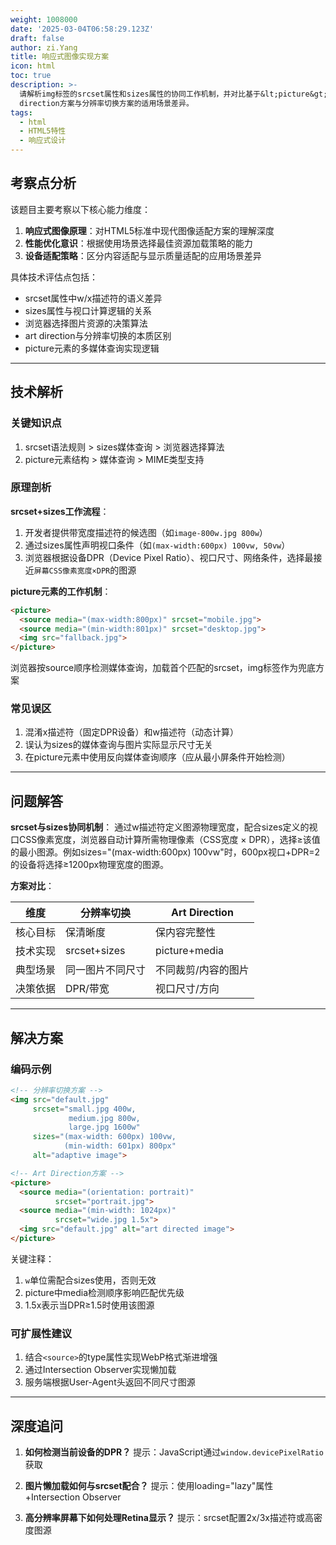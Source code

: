 ```yaml
---
weight: 1008000
date: '2025-03-04T06:58:29.123Z'
draft: false
author: zi.Yang
title: 响应式图像实现方案
icon: html
toc: true
description: >-
  请解析img标签的srcset属性和sizes属性的协同工作机制，并对比基于&lt;picture&gt;元素的art
  direction方案与分辨率切换方案的适用场景差异。
tags:
  - html
  - HTML5特性
  - 响应式设计
---
```


## 考察点分析

该题目主要考察以下核心能力维度：

1. **响应式图像原理**：对HTML5标准中现代图像适配方案的理解深度
2. **性能优化意识**：根据使用场景选择最佳资源加载策略的能力
3. **设备适配策略**：区分内容适配与显示质量适配的应用场景差异

具体技术评估点包括：

- srcset属性中w/x描述符的语义差异
- sizes属性与视口计算逻辑的关系
- 浏览器选择图片资源的决策算法
- art direction与分辨率切换的本质区别
- picture元素的多媒体查询实现逻辑

---

## 技术解析

### 关键知识点

1. srcset语法规则 > sizes媒体查询 > 浏览器选择算法
2. picture元素结构 > 媒体查询 > MIME类型支持

### 原理剖析

**srcset+sizes工作流程**：

1. 开发者提供带宽度描述符的候选图（如`image-800w.jpg 800w`）
2. 通过sizes属性声明视口条件（如`(max-width:600px) 100vw, 50vw`）
3. 浏览器根据设备DPR（Device Pixel Ratio）、视口尺寸、网络条件，选择最接近`屏幕CSS像素宽度×DPR`的图源

**picture元素的工作机制**：

```html
<picture>
  <source media="(max-width:800px)" srcset="mobile.jpg">
  <source media="(min-width:801px)" srcset="desktop.jpg">
  <img src="fallback.jpg">
</picture>
```

浏览器按source顺序检测媒体查询，加载首个匹配的srcset，img标签作为兜底方案

### 常见误区

1. 混淆x描述符（固定DPR设备）和w描述符（动态计算）
2. 误认为sizes的媒体查询与图片实际显示尺寸无关
3. 在picture元素中使用反向媒体查询顺序（应从最小屏条件开始检测）

---

## 问题解答

**srcset与sizes协同机制**：
通过w描述符定义图源物理宽度，配合sizes定义的视口CSS像素宽度，浏览器自动计算所需物理像素（CSS宽度 × DPR），选择≥该值的最小图源。例如sizes="(max-width:600px) 100vw"时，600px视口+DPR=2的设备将选择≥1200px物理宽度的图源。

**方案对比**：

| 维度        | 分辨率切换          | Art Direction         |
|----------------|---------------------|-----------------------|
| 核心目标      | 保清晰度            | 保内容完整性          |
| 技术实现      | srcset+sizes        | picture+media        |
| 典型场景      | 同一图片不同尺寸      | 不同裁剪/内容的图片    |
| 决策依据      | DPR/带宽           | 视口尺寸/方向        |

---

## 解决方案

### 编码示例

```html
<!-- 分辨率切换方案 -->
<img src="default.jpg"
     srcset="small.jpg 400w,
             medium.jpg 800w,
             large.jpg 1600w"
     sizes="(max-width: 600px) 100vw,
            (min-width: 601px) 800px"
     alt="adaptive image">

<!-- Art Direction方案 -->
<picture>
  <source media="(orientation: portrait)" 
          srcset="portrait.jpg">
  <source media="(min-width: 1024px)" 
          srcset="wide.jpg 1.5x">
  <img src="default.jpg" alt="art directed image">
</picture>
```

关键注释：

1. `w`单位需配合sizes使用，否则无效
2. picture中media检测顺序影响匹配优先级
3. 1.5x表示当DPR≥1.5时使用该图源

### 可扩展性建议

1. 结合`<source>`的type属性实现WebP格式渐进增强
2. 通过Intersection Observer实现懒加载
3. 服务端根据User-Agent头返回不同尺寸图源

---

## 深度追问

1. **如何检测当前设备的DPR？**
提示：JavaScript通过`window.devicePixelRatio`获取

2. **图片懒加载如何与srcset配合？**
提示：使用loading="lazy"属性+Intersection Observer

3. **高分辨率屏幕下如何处理Retina显示？**
提示：srcset配置2x/3x描述符或高密度图源
